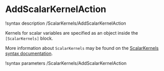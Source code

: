 # AddScalarKernelAction

!syntax description /ScalarKernels/AddScalarKernelAction

Kernels for scalar variables are specified as an object inside the `[ScalarKernels]` block.

More information about `ScalarKernels` may be found on the
[ScalarKernels syntax documentation](syntax/ScalarKernels/index.md).

!syntax parameters /ScalarKernels/AddScalarKernelAction

